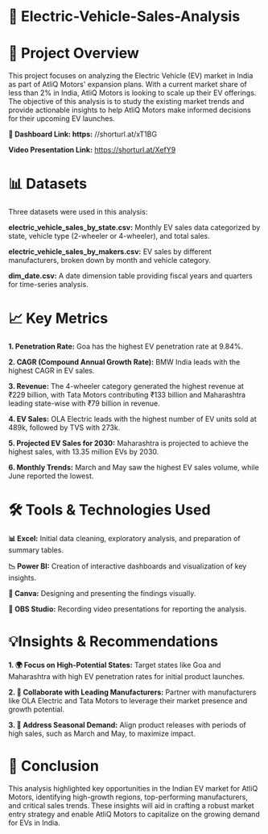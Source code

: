 # 🚗 Electric-Vehicle-Sales-Analysis
# 📝 Project Overview
This project focuses on analyzing the Electric Vehicle (EV) market in India as part of AtliQ Motors' expansion plans. With a current market share of less than 2% in India, AtliQ Motors is looking to scale up their EV offerings. The objective of this analysis is to study the existing market trends and provide actionable insights to help AtliQ Motors make informed decisions for their upcoming EV launches.

**🔗 Dashboard Link: https:** //shorturl.at/xT1BG

**Video Presentation Link:**  https://shorturl.at/XefY9

# 📊 Datasets
Three datasets were used in this analysis:

**electric_vehicle_sales_by_state.csv:** Monthly EV sales data categorized by state, vehicle type (2-wheeler or 4-wheeler), and total sales.

**electric_vehicle_sales_by_makers.csv:** EV sales by different manufacturers, broken down by month and vehicle category.

**dim_date.csv:** A date dimension table providing fiscal years and quarters for time-series analysis.

# 📈 Key Metrics

**1. Penetration Rate:** Goa has the highest EV penetration rate at 9.84%.

**2. CAGR (Compound Annual Growth Rate):** BMW India leads with the highest CAGR in EV sales.

**3. Revenue:** The 4-wheeler category generated the highest revenue at ₹229 billion, with Tata Motors contributing ₹133 billion and Maharashtra leading state-wise with ₹79 billion in revenue.

**4. EV Sales:** OLA Electric leads with the highest number of EV units sold at 489k, followed by TVS with 273k.

**5. Projected EV Sales for 2030:** Maharashtra is projected to achieve the highest sales, with 13.35 million EVs by 2030.

**6. Monthly Trends:** March and May saw the highest EV sales volume, while June reported the lowest.

# 🛠️ Tools & Technologies Used

**📊 Excel:** Initial data cleaning, exploratory analysis, and preparation of summary tables.

**📉 Power BI:** Creation of interactive dashboards and visualization of key insights.

**🎨 Canva:** Designing and presenting the findings visually.

**🎥 OBS Studio:** Recording video presentations for reporting the analysis.

# 💡Insights & Recommendations

**1. 🌍 Focus on High-Potential States:**
Target states like Goa and Maharashtra with high EV penetration rates for initial product launches.

**2. 🤝 Collaborate with Leading Manufacturers:**
Partner with manufacturers like OLA Electric and Tata Motors to leverage their market presence and growth potential.

**3. 📅 Address Seasonal Demand:**
Align product releases with periods of high sales, such as March and May, to maximize impact.

# 🏁 Conclusion
This analysis highlighted key opportunities in the Indian EV market for AtliQ Motors, identifying high-growth regions, top-performing manufacturers, and critical sales trends. These insights will aid in crafting a robust market entry strategy and enable AtliQ Motors to capitalize on the growing demand for EVs in India.
